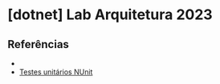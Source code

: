 # [dotnet] Lab Arquitetura 2023


## Referências
- 
- [Testes unitários NUnit](https://www.devmedia.com.br/teste-unitario-com-nunit/41236)